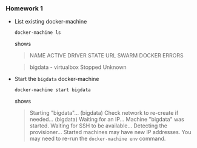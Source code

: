 ### Homework 1

- List existing docker-machine
  
  `docker-machine ls`
  
  shows
  
  > NAME      ACTIVE   DRIVER       STATE     URL   SWARM   DOCKER    ERRORS
  
  > bigdata   -        virtualbox   Stopped                 Unknown
  
- Start the `bigdata` docker-machine

  `docker-machine start bigdata`
  
  shows
  > Starting "bigdata"...
  > (bigdata) Check network to re-create if needed...
  > (bigdata) Waiting for an IP...
  > Machine "bigdata" was started.
  > Waiting for SSH to be available...
  > Detecting the provisioner...
  > Started machines may have new IP addresses. You may need to re-run the `docker-machine env` command.
